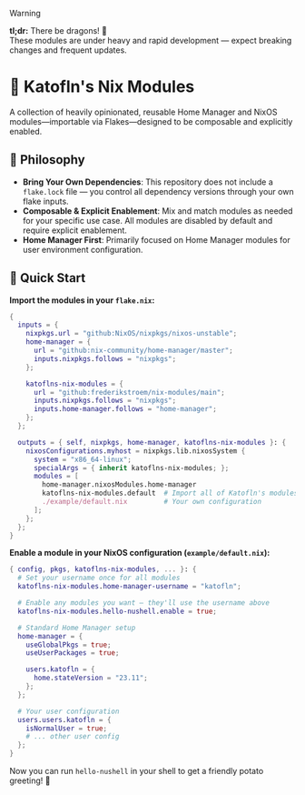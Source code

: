 > [!WARNING]
> **tl;dr:** There be dragons! 🐉<br>
> These modules are under heavy and rapid development — expect breaking changes and frequent updates.

# 🥔 Katofln's Nix Modules
A collection of heavily opinionated, reusable Home Manager and NixOS modules—importable via Flakes—designed to be composable and explicitly enabled.

## 🎯 Philosophy
- **Bring Your Own Dependencies**: This repository does not include a `flake.lock` file — you control all dependency versions through your own flake inputs.
- **Composable & Explicit Enablement**: Mix and match modules as needed for your specific use case. All modules are disabled by default and require explicit enablement.
- **Home Manager First**: Primarily focused on Home Manager modules for user environment configuration.

## 🚀 Quick Start
**Import the modules in your `flake.nix`:**

```nix
{
  inputs = {
    nixpkgs.url = "github:NixOS/nixpkgs/nixos-unstable";
    home-manager = {
      url = "github:nix-community/home-manager/master";
      inputs.nixpkgs.follows = "nixpkgs";
    };

    katoflns-nix-modules = {
      url = "github:frederikstroem/nix-modules/main";
      inputs.nixpkgs.follows = "nixpkgs";
      inputs.home-manager.follows = "home-manager";
    };
  };

  outputs = { self, nixpkgs, home-manager, katoflns-nix-modules }: {
    nixosConfigurations.myhost = nixpkgs.lib.nixosSystem {
      system = "x86_64-linux";
      specialArgs = { inherit katoflns-nix-modules; };
      modules = [
        home-manager.nixosModules.home-manager
        katoflns-nix-modules.default  # Import all of Katofln's modules; everything is disabled by default
        ./example/default.nix         # Your own configuration
      ];
    };
  };
}
```

**Enable a module in your NixOS configuration (`example/default.nix`):**

```nix
{ config, pkgs, katoflns-nix-modules, ... }: {
  # Set your username once for all modules
  katoflns-nix-modules.home-manager-username = "katofln";

  # Enable any modules you want — they'll use the username above
  katoflns-nix-modules.hello-nushell.enable = true;

  # Standard Home Manager setup
  home-manager = {
    useGlobalPkgs = true;
    useUserPackages = true;

    users.katofln = {
      home.stateVersion = "23.11";
    };
  };

  # Your user configuration
  users.users.katofln = {
    isNormalUser = true;
    # ... other user config
  };
}
```

Now you can run `hello-nushell` in your shell to get a friendly potato greeting! 🥔
